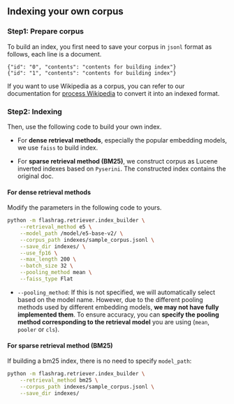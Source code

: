 ## Indexing your own corpus


### Step1: Prepare corpus
To build an index, you first need to save your corpus in `jsonl` format as follows, each line is a document.  

```jsonl
{"id": "0", "contents": "contents for building index"}
{"id": "1", "contents": "contents for building index"}
```

If you want to use Wikipedia as a corpus, you can refer to our documentation for [process Wikipedia](./process-wiki.md) to convert it into an indexed format.


### Step2: Indexing

Then, use the following code to build your own index.


* For **dense retrieval methods**, especially the popular embedding models, we use `faiss` to build index. 

* For **sparse retrieval method (BM25)**, we construct corpus as Lucene inverted indexes based on `Pyserini`. The constructed index contains the original doc.


#### For dense retrieval methods

Modify the parameters in the following code to yours.

```bash
python -m flashrag.retriever.index_builder \
    --retrieval_method e5 \
    --model_path /model/e5-base-v2/ \
    --corpus_path indexes/sample_corpus.jsonl \
    --save_dir indexes/ \
    --use_fp16 \
    --max_length 200 \
    --batch_size 32 \
    --pooling_method mean \
    --faiss_type Flat 
```

* ```--pooling_method```: If this is not specified, we will automatically select based on the model name. However, due to the different pooling methods used by different embedding models, **we may not have fully implemented them**. To ensure accuracy, you can **specify the pooling method corresponding to the retrieval model** you are using (`mean`, `pooler` or `cls`).

#### For sparse retrieval method (BM25)

If building a bm25 index, there is no need to specify `model_path`:
```bash
python -m flashrag.retriever.index_builder \
    --retrieval_method bm25 \
    --corpus_path indexes/sample_corpus.jsonl \
    --save_dir indexes/ 
```




